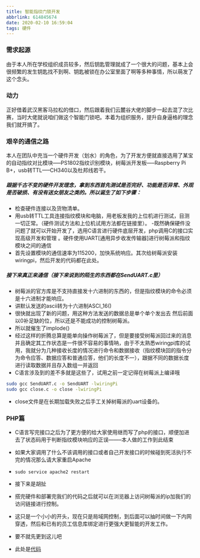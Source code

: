 ```yaml
---
title: 智能指纹门锁开发
abbrlink: 614845674
date: 2020-02-10 16:59:04
tags: 硬件
---
```


### 需求起源
由于本人所在学校组织成员较多，然后钥匙管理就成了一个很大的问题，基本上会很频繁的发生钥匙找不到啊、钥匙被锁在办公室里面了啊等多种事情，所以萌发了这个念头。

### 动力
正好借着武汉黑客马拉松的借口，然后跟着我们云麓谷大佬的脚步一起去混了次比赛，当时大佬就说咱们做这个智能门锁吧。本着为组织服务，提升自身逼格的理念我们就开搞了。

### 艰辛的通信之路
本人在团队中充当一个硬件开发（划水）的角色，为了开发方便就直接选用了某宝的自动指纹对比模块—–PS1802指纹识别模块，树莓派开发板—–Raspberry Pi B+，usb转TTL—–CH340以及杜邦线若干。

##### 跟据千古不变的硬件开发理念，拿到东西首先测试是否完好、功能是否异常、外观是否破损、有没有送女朋友之类的。所以诞生了如下**步骤**：

- 检查硬件连接以及货物清单。
- 用usb转TTL工具连接指纹模块和电脑，用老板发我的上位机进行测试，目测一切正常。（硬件测试方法和上位机试用方法都在链接里）。
-既然确保硬件没问题了就可以开始开发了，选用C语言进行硬件底层开发，php调用C的接口实现高级开发和管理 。硬件使用UART[通用异步收发传输器]进行树莓派和指纹模块之间的通信
- 首先设置模块的通信速率为115200，加快系统响应。其次给树莓派安装wiringpi，然后开发的代码都在此处。

##### 接下来真正来通信（接下来说到的陌生的东西都在SendUART.c里）
- 树莓派的官方库是不支持直接发十六进制的东西的，但是指纹模块的命令必须是十六进制才能响应。
- 讲默认发送的ascii转为十六进制ASCI_16()
- 很快就出现了新的问题，用这种方法发送的数据总是单个单个发出去 然后前面以0补足缺的位，所以还是不能成功的控制树莓派。
- 所以就催生了implode()
- 经过这样的折腾总算是能单向操作树莓派了，但是要接受树莓派回过来的消息并且确定其工作状态是一件很不容易的事情呐，由于不太熟悉wiringpi库的试用，我就分为几种接收长度的情况进行命令和数据接收（指纹模块回的指令分为命令应答、数据应答和普通应答，他们的长度不一），跟据不同的数据长度进行读取数据并且存入数组一并返回
- C语言涉及到的差不多就是这些了，试用之前一定记得在树莓派上编译哦
```bash
sudo gcc SendUART.c -o SendUART -lwiringPi
sudo gcc close.c -o close -lwiringPi
```
- close文件是在长期加载失败之后手工关掉树莓派的uart设备的。

### PHP篇
- C语言写完接口之后为了更方便的给大家使用继而写了php的接口，顺便加进去了状态码用于判断指纹模块响应的正误——–本人做的工作到此结束

- 如果大家调用了什么不该调用的接口或者自己开发接口的时候碰到死活执行不完的情况那么请大家重启Apache
- `sudo service apache2 restart`

- 接下来是胡扯
- 搭完硬件和部署完我们的代码之后就可以在浏览器上访问树莓派的ip加我们的访问链接进行控制。

- 这只是一个小小的开头，现在只是局域网控制，到后面可以抽时间做一下内网穿透，然后和已有的员工信息库绑定进行更强大更智能的开发工作。
- 要不就先更到这儿吧
- 此处是[代码](https://github.com/saber110/remote_lock)